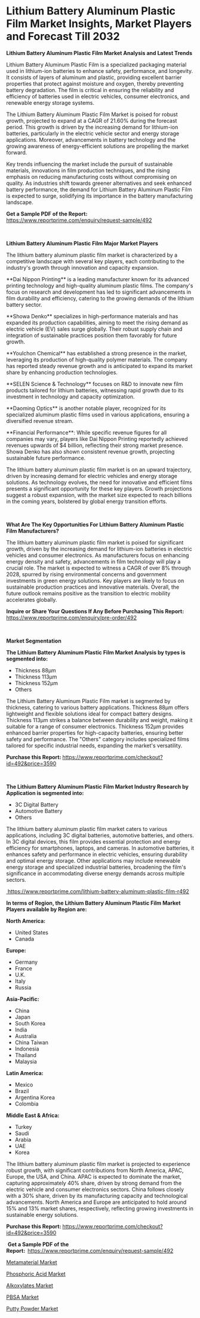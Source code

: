 <p><h1>Lithium Battery Aluminum Plastic Film Market Insights, Market Players and Forecast Till 2032</h1></p><p><strong>Lithium Battery Aluminum Plastic Film Market Analysis and Latest Trends</strong></p>
<p><p>Lithium Battery Aluminum Plastic Film is a specialized packaging material used in lithium-ion batteries to enhance safety, performance, and longevity. It consists of layers of aluminum and plastic, providing excellent barrier properties that protect against moisture and oxygen, thereby preventing battery degradation. The film is critical in ensuring the reliability and efficiency of batteries used in electric vehicles, consumer electronics, and renewable energy storage systems.</p><p>The Lithium Battery Aluminum Plastic Film Market is poised for robust growth, projected to expand at a CAGR of 21.60% during the forecast period. This growth is driven by the increasing demand for lithium-ion batteries, particularly in the electric vehicle sector and energy storage applications. Moreover, advancements in battery technology and the growing awareness of energy-efficient solutions are propelling the market forward. </p><p>Key trends influencing the market include the pursuit of sustainable materials, innovations in film production techniques, and the rising emphasis on reducing manufacturing costs without compromising on quality. As industries shift towards greener alternatives and seek enhanced battery performance, the demand for Lithium Battery Aluminum Plastic Film is expected to surge, solidifying its importance in the battery manufacturing landscape.</p></p>
<p><strong>Get a Sample PDF of the Report:&nbsp;</strong> <a href="https://www.reportprime.com/enquiry/request-sample/492?utm_campaign=1891&utm_medium=2&utm_source=Github&utm_content=ia&utm_term=18032025&utm_id=lithium-battery-aluminum-plastic-film">https://www.reportprime.com/enquiry/request-sample/492</a></p>
<p>&nbsp;</p>
<p><strong>Lithium Battery Aluminum Plastic Film Major Market Players</strong></p>
<p><p>The lithium battery aluminum plastic film market is characterized by a competitive landscape with several key players, each contributing to the industry's growth through innovation and capacity expansion.</p><p>**Dai Nippon Printing** is a leading manufacturer known for its advanced printing technology and high-quality aluminum plastic films. The company's focus on research and development has led to significant advancements in film durability and efficiency, catering to the growing demands of the lithium battery sector. </p><p>**Showa Denko** specializes in high-performance materials and has expanded its production capabilities, aiming to meet the rising demand as electric vehicle (EV) sales surge globally. Their robust supply chain and integration of sustainable practices position them favorably for future growth.</p><p>**Youlchon Chemical** has established a strong presence in the market, leveraging its production of high-quality polymer materials. The company has reported steady revenue growth and is anticipated to expand its market share by enhancing production technologies.</p><p>**SELEN Science & Technology** focuses on R&D to innovate new film products tailored for lithium batteries, witnessing rapid growth due to its investment in technology and capacity optimization.</p><p>**Daoming Optics** is another notable player, recognized for its specialized aluminum plastic films used in various applications, ensuring a diversified revenue stream. </p><p>**Financial Performance**: While specific revenue figures for all companies may vary, players like Dai Nippon Printing reportedly achieved revenues upwards of $4 billion, reflecting their strong market presence. Showa Denko has also shown consistent revenue growth, projecting sustainable future performance.</p><p>The lithium battery aluminum plastic film market is on an upward trajectory, driven by increasing demand for electric vehicles and energy storage solutions. As technology evolves, the need for innovative and efficient films presents a significant opportunity for these key players. Growth projections suggest a robust expansion, with the market size expected to reach billions in the coming years, bolstered by global energy transition efforts.</p></p>
<p>&nbsp;</p>
<p><strong>What Are The Key Opportunities For Lithium Battery Aluminum Plastic Film Manufacturers?</strong></p>
<p><p>The lithium battery aluminum plastic film market is poised for significant growth, driven by the increasing demand for lithium-ion batteries in electric vehicles and consumer electronics. As manufacturers focus on enhancing energy density and safety, advancements in film technology will play a crucial role. The market is expected to witness a CAGR of over 8% through 2028, spurred by rising environmental concerns and government investments in green energy solutions. Key players are likely to focus on sustainable production practices and innovative materials. Overall, the future outlook remains positive as the transition to electric mobility accelerates globally.</p></p>
<p><strong>Inquire or Share Your Questions If Any Before Purchasing This Report:</strong> <a href="https://www.reportprime.com/enquiry/pre-order/492?utm_campaign=1891&utm_medium=2&utm_source=Github&utm_content=ia&utm_term=18032025&utm_id=lithium-battery-aluminum-plastic-film">https://www.reportprime.com/enquiry/pre-order/492</a></p>
<p>&nbsp;</p>
<p><strong>Market Segmentation</strong></p>
<p><strong>The Lithium Battery Aluminum Plastic Film Market Analysis by types is segmented into:</strong></p>
<p><ul><li>Thickness 88μm</li><li>Thickness 113μm</li><li>Thickness 152μm</li><li>Others</li></ul></p>
<p><p>The Lithium Battery Aluminum Plastic Film market is segmented by thickness, catering to various battery applications. Thickness 88μm offers lightweight and flexible solutions ideal for compact battery designs. Thickness 113μm strikes a balance between durability and weight, making it suitable for a range of consumer electronics. Thickness 152μm provides enhanced barrier properties for high-capacity batteries, ensuring better safety and performance. The "Others" category includes specialized films tailored for specific industrial needs, expanding the market's versatility.</p></p>
<p><strong>Purchase this Report:&nbsp;</strong><a href="https://www.reportprime.com/checkout?id=492&price=3590&utm_campaign=1891&utm_medium=2&utm_source=Github&utm_content=ia&utm_term=18032025&utm_id=lithium-battery-aluminum-plastic-film">https://www.reportprime.com/checkout?id=492&price=3590</a></p>
<p>&nbsp;</p>
<p><strong>The Lithium Battery Aluminum Plastic Film Market Industry Research by Application is segmented into:</strong></p>
<p><ul><li>3C Digital Battery</li><li>Automotive Battery</li><li>Others</li></ul></p>
<p><p>The lithium battery aluminum plastic film market caters to various applications, including 3C digital batteries, automotive batteries, and others. In 3C digital devices, this film provides essential protection and energy efficiency for smartphones, laptops, and cameras. In automotive batteries, it enhances safety and performance in electric vehicles, ensuring durability and optimal energy storage. Other applications may include renewable energy storage and specialized industrial batteries, broadening the film's significance in accommodating diverse energy demands across multiple sectors.</p></p>
<p><a href="https://www.reportprime.com/lithium-battery-aluminum-plastic-film-r492?utm_campaign=1891&utm_medium=2&utm_source=Github&utm_content=ia&utm_term=18032025&utm_id=lithium-battery-aluminum-plastic-film">&nbsp;https://www.reportprime.com/lithium-battery-aluminum-plastic-film-r492</a></p>
<p><strong>In terms of Region, the Lithium Battery Aluminum Plastic Film Market Players available by Region are:</strong></p>
<p>
    <p> <strong> North America: </strong>
        <ul>
            <li>United States</li>
            <li>Canada</li>
        </ul>
        </p> 
    <p> <strong> Europe: </strong>
        <ul>
            <li>Germany</li>
            <li>France</li>
            <li>U.K.</li>
            <li>Italy</li>
            <li>Russia</li>
        </ul>
        </p> 
    <p> <strong> Asia-Pacific: </strong>
        <ul>
            <li>China</li>
            <li>Japan</li>
            <li>South Korea</li>
            <li>India</li>
            <li>Australia</li>
            <li>China Taiwan</li>
            <li>Indonesia</li>
            <li>Thailand</li>
            <li>Malaysia</li>
        </ul>
        </p> 
    <p> <strong> Latin America: </strong>
        <ul>
            <li>Mexico</li>
            <li>Brazil</li>
            <li>Argentina Korea</li>
            <li>Colombia</li>
        </ul>
        </p> 
    <p> <strong> Middle East & Africa: </strong>
        <ul>
            <li>Turkey</li>
            <li>Saudi</li>
            <li>Arabia</li>
            <li>UAE</li>
            <li>Korea</li>
        </ul>
    </p>
    </p>
<p><p>The lithium battery aluminum plastic film market is projected to experience robust growth, with significant contributions from North America, APAC, Europe, the USA, and China. APAC is expected to dominate the market, capturing approximately 40% share, driven by strong demand from the electric vehicle and consumer electronics sectors. China follows closely with a 30% share, driven by its manufacturing capacity and technological advancements. North America and Europe are anticipated to hold around 15% and 13% market shares, respectively, reflecting growing investments in sustainable energy solutions.</p></p>
<p><strong>Purchase this Report: </strong><a href="https://www.reportprime.com/checkout?id=492&price=3590&utm_campaign=1891&utm_medium=2&utm_source=Github&utm_content=ia&utm_term=18032025&utm_id=lithium-battery-aluminum-plastic-film">https://www.reportprime.com/checkout?id=492&price=3590</a></p>
<p>&nbsp;<strong>Get a Sample PDF of the Report:&nbsp;&nbsp;</strong><a href="https://www.reportprime.com/enquiry/request-sample/492?utm_campaign=1891&utm_medium=2&utm_source=Github&utm_content=ia&utm_term=18032025&utm_id=lithium-battery-aluminum-plastic-film">https://www.reportprime.com/enquiry/request-sample/492</a></p>
<p><strong></strong></p>
<p><p><a href="https://github.com/foustzelmsdv/Market-Research-Report-List-1/blob/main/metamaterial-market.md?utm_campaign=1891&utm_medium=2&utm_source=Github&utm_content=ia&utm_term=18032025&utm_id=lithium-battery-aluminum-plastic-film">Metamaterial Market</a></p><p><a href="https://github.com/dagnewopus/Market-Research-Report-List-1/blob/main/phosphoric-acid-market.md?utm_campaign=1891&utm_medium=2&utm_source=Github&utm_content=ia&utm_term=18032025&utm_id=lithium-battery-aluminum-plastic-film">Phosphoric Acid Market</a></p><p><a href="https://github.com/nyanikumchu/Market-Research-Report-List-1/blob/main/alkoxylates-market.md?utm_campaign=1891&utm_medium=2&utm_source=Github&utm_content=ia&utm_term=18032025&utm_id=lithium-battery-aluminum-plastic-film">Alkoxylates Market</a></p><p><a href="https://github.com/suebabuhai/Market-Research-Report-List-1/blob/main/pbsa-market.md?utm_campaign=1891&utm_medium=2&utm_source=Github&utm_content=ia&utm_term=18032025&utm_id=lithium-battery-aluminum-plastic-film">PBSA Market</a></p><p><a href="https://github.com/papnider/Market-Research-Report-List-1/blob/main/putty-powder-market.md?utm_campaign=1891&utm_medium=2&utm_source=Github&utm_content=ia&utm_term=18032025&utm_id=lithium-battery-aluminum-plastic-film">Putty Powder Market</a></p></p>